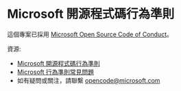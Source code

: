 ﻿# Microsoft 開源程式碼行為準則

這個專案已採用 [Microsoft Open Source Code of Conduct](https://opensource.microsoft.com/codeofconduct/)。

資源:

- [Microsoft 開源程式碼行為準則](https://opensource.microsoft.com/codeofconduct/)
- [Microsoft 行為準則常見問題](https://opensource.microsoft.com/codeofconduct/faq/)
- 如有疑問或關注，請聯繫 [opencode@microsoft.com](mailto:opencode@microsoft.com)

